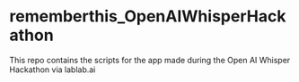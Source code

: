 # rememberthis_OpenAIWhisperHackathon
This repo contains the scripts for the app made during the Open AI Whisper Hackathon via lablab.ai
